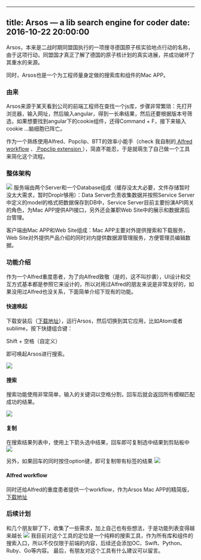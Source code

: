 
---
title: Arsos — a lib search engine for coder
date: 2016-10-22 20:00:00
---

Arsos，本来是二战时期同盟国执行的一项搜寻德国原子核实验地点行动的名称，由于这项行动，同盟国才真正了解了德国的原子核计划的真实进展，并成功破坏了其重水的来源。

同时，Arsos也是一个为工程师量身定做的搜索库和组件的Mac APP。

### 由来

Arsos来源于某天看到公司的前端工程师在查找一个js库，步骤非常繁琐：先打开浏览器，输入网址，然后输入angular，得到一长串结果，然后还要根据版本号筛选，如果想要找到angular下的cookie组件，还得Command + F，接下来输入cookie …脑细胞已阵亡。

作为一个熟练使用Alfred、Popclip、BTT的效率小能手（check 我自制的[ Alfred workflow][1] 、[ Popclip extension ][2]），简直不能忍，于是就萌生了自己做一个工具来简化这个流程。

### 整体架构
![][image-1]
服务端由两个Server和一个Database组成（缓存没太大必要，文件存储暂时没太大需求，暂时Droplr够用）：Data Server负责收集数据并按照Service Server中定义的model的格式把数据保存到DB中，Service Server目前主要扮演API网关的角色，为Mac APP提供API接口，另外还会兼职Web Site中的展示和数据源后台管理。

客户端由Mac APP和Web Site组成：Mac APP主要对外提供搜索和下载服务，Web Site对外提供产品介绍的同时对内提供数据源管理服务，方便管理员编辑数据。

### 功能介绍
作为一个Alfred重度患者，为了向Alfred致敬（是的，这不叫抄袭），UI设计和交互方式基本都是参照它来设计的，所以对用过Alfred的朋友来说是非常友好的，如果没用过Alfred也没关系，下面简单介绍下现有的功能。

#### 快速唤起
下载安装后（[下载地址][3]），运行Arsos，然后切换到其它应用，比如Atom或者sublime，按下快捷组合键：

Shift + 空格（自定义）

即可唤起Arsos进行搜索。

![][image-2]

#### 搜索
搜索功能使用非常简单，输入的关键词以空格分割，回车后就会返回所有模糊匹配成功的结果。

![][image-3]

#### 复制
在搜索结果列表中，使用上下箭头选中结果，回车即可复制选中结果到剪贴板中
![][image-4]

另外，如果回车的同时按住option键，即可复制带有标签的结果
![][image-5]


#### Alfred workflow
同时还给Alfred的重度患者提供一个workflow，作为Arsos Mac APP的精简版，[下载地址][4]

### 后续计划
和几个朋友聊了下，收集了一些需求，加上自己也有些想法，于是功能列表变得越来越长
![][image-6]
我目前对这个工具的定位是一个纯粹的搜索工具，作为所有库和组件的搜索入口，所以不仅仅限于前端的内容，后续还会添加OC、Swift、Python、Ruby、Go等内容。
最后，有朋友对这个工具有什么建议可以留言。







[1]:	https://github.com/liuyunclouder/alfredworkflow
[2]:	https://github.com/liuyunclouder/popclip_extension
[3]:	http://liuyunclouder.github.io/Arsos_site/
[4]:	https://github.com/liuyunclouder/alfredworkflow

[image-1]:	http://d.pr/i/1fR5e+
[image-2]:	http://d.pr/i/UPad+
[image-3]:	http://d.pr/i/bk1C+
[image-4]:	http://d.pr/i/1fXDD+
[image-5]:	http://d.pr/i/GP2I+
[image-6]:	http://d.pr/i/15SO9+
